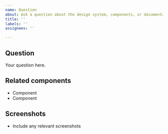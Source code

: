 ```yaml
---
name: Question
about: Ask a question about the design system, components, or documentation
title: ''
labels: ''
assignees: ''

---
```


<!--
  ### IMPORTANT SECURITY NOTE ###

  When opening issues, be sure NOT to include any private or personal
  information such as secrets, passwords, or any source code that involves
  data retrieval.

  Also, do not include links to sites on staging.
-->

## Question

<!--
  Ask a question about the design system.
-->

Your question here.

## Related components

<!--
  Please list in bullet form what components are related to your question
  You can optionally add version numbers
-->

- Component <!-- Example: @tds/core-expand-collapse@1.1.0 -->
- Component <!-- Example: Expand Collapse -->

## Screenshots

<!--
  If applicable, please provide designs or screenshots
-->

- Include any relevant screenshots
